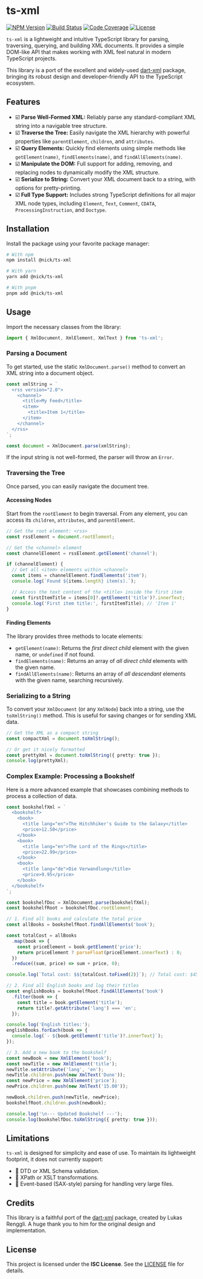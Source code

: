 # ts-xml

[![NPM Version](https://img.shields.io/npm/v/ts-xml.svg)](https://www.npmjs.com/package/ts-xml)
[![Build Status](https://img.shields.io/github/actions/workflow/status/renggli/dart-xml/dart.yml?branch=main&label=build)](https://github.com/renggli/dart-xml/actions/workflows/dart.yml)
[![Code Coverage](https://img.shields.io/codecov/c/github/renggli/dart-xml.svg)](https://codecov.io/gh/renggli/dart-xml)
[![License](https://img.shields.io/npm/l/ts-xml.svg)](./LICENSE)

`ts-xml` is a lightweight and intuitive TypeScript library for parsing, traversing, querying, and building XML documents. It provides a simple DOM-like API that makes working with XML feel natural in modern TypeScript projects.

This library is a port of the excellent and widely-used [dart-xml](https://github.com/renggli/dart-xml) package, bringing its robust design and developer-friendly API to the TypeScript ecosystem.

## Features

- ☑️ **Parse Well-Formed XML:** Reliably parse any standard-compliant XML string into a navigable tree structure.
- ☑️ **Traverse the Tree:** Easily navigate the XML hierarchy with powerful properties like `parentElement`, `children`, and `attributes`.
- ☑️ **Query Elements:** Quickly find elements using simple methods like `getElement(name)`, `findElements(name)`, and `findAllElements(name)`.
- ☑️ **Manipulate the DOM:** Full support for adding, removing, and replacing nodes to dynamically modify the XML structure.
- ☑️ **Serialize to String:** Convert your XML document back to a string, with options for pretty-printing.
- ☑️ **Full Type Support:** Includes strong TypeScript definitions for all major XML node types, including `Element`, `Text`, `Comment`, `CDATA`, `ProcessingInstruction`, and `Doctype`.

## Installation

Install the package using your favorite package manager:

```bash
# With npm
npm install @nick/ts-xml

# With yarn
yarn add @nick/ts-xml

# With pnpm
pnpm add @nick/ts-xml
```

## Usage

Import the necessary classes from the library:

```typescript
import { XmlDocument, XmlElement, XmlText } from 'ts-xml';
```

### Parsing a Document

To get started, use the static `XmlDocument.parse()` method to convert an XML string into a document object.

```typescript
const xmlString = `
  <rss version="2.0">
    <channel>
      <title>My Feed</title>
      <item>
        <title>Item 1</title>
      </item>
    </channel>
  </rss>
`;

const document = XmlDocument.parse(xmlString);
```

If the input string is not well-formed, the parser will throw an `Error`.

### Traversing the Tree

Once parsed, you can easily navigate the document tree.

#### Accessing Nodes

Start from the `rootElement` to begin traversal. From any element, you can access its `children`, `attributes`, and `parentElement`.

```typescript
// Get the root element: <rss>
const rssElement = document.rootElement;

// Get the <channel> element
const channelElement = rssElement.getElement('channel');

if (channelElement) {
  // Get all <item> elements within <channel>
  const items = channelElement.findElements('item');
  console.log(`Found ${items.length} item(s).`);

  // Access the text content of the <title> inside the first item
  const firstItemTitle = items[0]?.getElement('title')?.innerText;
  console.log('First item title:', firstItemTitle); // 'Item 1'
}
```

#### Finding Elements

The library provides three methods to locate elements:
- `getElement(name)`: Returns the *first direct child* element with the given name, or `undefined` if not found.
- `findElements(name)`: Returns an array of *all direct child* elements with the given name.
- `findAllElements(name)`: Returns an array of *all descendant* elements with the given name, searching recursively.

### Serializing to a String

To convert your `XmlDocument` (or any `XmlNode`) back into a string, use the `toXmlString()` method. This is useful for saving changes or for sending XML data.

```typescript
// Get the XML as a compact string
const compactXml = document.toXmlString();

// Or get it nicely formatted
const prettyXml = document.toXmlString({ pretty: true });
console.log(prettyXml);
```

### Complex Example: Processing a Bookshelf

Here is a more advanced example that showcases combining methods to process a collection of data.

```typescript
const bookshelfXml = `
  <bookshelf>
    <book>
      <title lang="en">The Hitchhiker's Guide to the Galaxy</title>
      <price>12.50</price>
    </book>
    <book>
      <title lang="en">The Lord of the Rings</title>
      <price>22.99</price>
    </book>
    <book>
      <title lang="de">Die Verwandlung</title>
      <price>9.95</price>
    </book>
  </bookshelf>
`;

const bookshelfDoc = XmlDocument.parse(bookshelfXml);
const bookshelfRoot = bookshelfDoc.rootElement;

// 1. Find all books and calculate the total price
const allBooks = bookshelfRoot.findAllElements('book');

const totalCost = allBooks
  .map(book => {
    const priceElement = book.getElement('price');
    return priceElement ? parseFloat(priceElement.innerText) : 0;
  })
  .reduce((sum, price) => sum + price, 0);

console.log(`Total cost: $${totalCost.toFixed(2)}`); // Total cost: $45.44

// 2. Find all English books and log their titles
const englishBooks = bookshelfRoot.findAllElements('book')
  .filter(book => {
    const title = book.getElement('title');
    return title?.getAttribute('lang') === 'en';
  });

console.log('English titles:');
englishBooks.forEach(book => {
  console.log(`- ${book.getElement('title')?.innerText}`);
});

// 3. Add a new book to the bookshelf
const newBook = new XmlElement('book');
const newTitle = new XmlElement('title');
newTitle.setAttribute('lang', 'en');
newTitle.children.push(new XmlText('Dune'));
const newPrice = new XmlElement('price');
newPrice.children.push(new XmlText('15.00'));

newBook.children.push(newTitle, newPrice);
bookshelfRoot.children.push(newBook);

console.log('\n--- Updated Bookshelf ---');
console.log(bookshelfDoc.toXmlString({ pretty: true }));
```

## Limitations

`ts-xml` is designed for simplicity and ease of use. To maintain its lightweight footprint, it does not currently support:
-   🚫 DTD or XML Schema validation.
-   🚫 XPath or XSLT transformations.
-   🚫 Event-based (SAX-style) parsing for handling very large files.

## Credits

This library is a faithful port of the [dart-xml](https://github.com/renggli/dart-xml) package, created by Lukas Renggli. A huge thank you to him for the original design and implementation.

## License

This project is licensed under the **ISC License**. See the [LICENSE](./LICENSE) file for details.